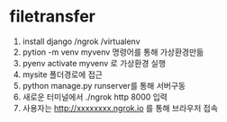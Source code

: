 # filetransfer

1. install django /ngrok /virtualenv 
2. pytion -m venv myvenv 명령어를 통해 가상환경만듦
3. pyenv activate myvenv 로 가상환경 실행
4. mysite 폴더경로에 접근
5. python manage.py runserver를 통해 서버구동
6. 새로운 터미널에서 ./ngrok http 8000 입력
7. 사용자는 http://xxxxxxxx.ngrok.io 를 통해 브라우저 접속
